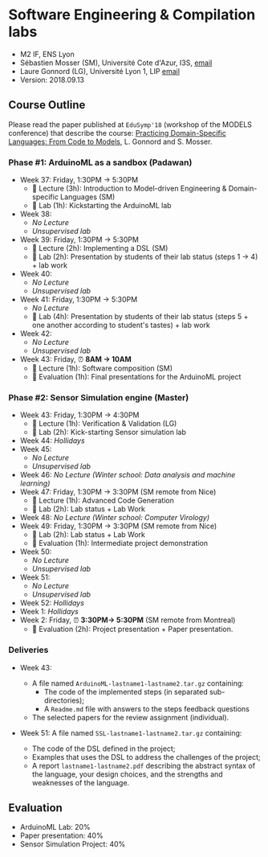 # Software Engineering & Compilation labs

  * M2 IF, ENS Lyon
  * Sébastien Mosser (SM), Université Cote d'Azur, I3S, [email](mailto:mosser@i3s.unice.fr)
  * Laure Gonnord (LG), Université Lyon 1, LIP [email](mailto:laure.gonnord@ens-lyon.fr)
  * Version: 2018.09.13

## Course Outline

Please read the paper published at `EduSymp'18` (workshop of the MODELS conference) that describe the course: [Practicing Domain-Specific Languages: From Code to Models](https://hal.archives-ouvertes.fr/hal-01865448/document), L. Gonnord and S. Mosser.


### Phase #1: ArduinoML as a sandbox (Padawan)

  - Week 37: Friday, 1:30PM -> 5:30PM
    - :book: Lecture (3h): Introduction to Model-driven Engineering & Domain-specific Languages (SM)
    - :hammer: Lab (1h): Kickstarting the ArduinoML lab
  - Week 38:
    - _No Lecture_
    - _Unsupervised lab_
  - Week 39: Friday, 1:30PM -> 5:30PM
    - :book: Lecture (2h): Implementing a DSL (SM)
    - :hammer: Lab (2h): Presentation by students of their lab status (steps 1 -> 4) + lab work
  - Week 40:
    - _No Lecture_
    - _Unsupervised lab_
  - Week 41: Friday, 1:30PM -> 5:30PM
    - _No Lecture_
    - :hammer: Lab (4h): Presentation by students of their lab status (steps 5 + one another according to student's tastes) + lab work
  - Week 42:
    - _No Lecture_
    - _Unsupervised lab_
  - Week 43: Friday, :alarm_clock: **8AM -> 10AM**
    - :book: Lecture (1h): Software composition (SM)
    - :mag_right: Evaluation (1h): Final presentations for the ArduinoML project

### Phase #2: Sensor Simulation engine (Master)

  - Week 43: Friday, 1:30PM -> 4:30PM
    - :book: Lecture (1h): Verification & Validation (LG)
    - :hammer: Lab (2h): Kick-starting Sensor simulation lab
  - Week 44: _Hollidays_
  - Week 45:
    - _No Lecture_
    - _Unsupervised lab_
  - Week 46: _No Lecture (Winter school: Data analysis and machine learning)_
  - Week 47: Friday, 1:30PM -> 3:30PM (SM remote from Nice)
    - :book: Lecture (1h): Advanced Code Generation
    - :hammer: Lab (2h): Lab status + Lab Work
  - Week 48: _No Lecture (Winter school: Computer Virology)_
  - Week 49: Friday, 1:30PM -> 3:30PM (SM remote from Nice)
    - :hammer: Lab (2h): Lab status + Lab Work
    - :mag_right: Evaluation (1h): Intermediate project demonstration
  - Week 50:
    - _No Lecture_
    - _Unsupervised lab_
  - Week 51:
    - _No Lecture_
    - _Unsupervised lab_
  - Week 52: _Hollidays_
  - Week 1: _Hollidays_
  - Week 2: Friday, :alarm_clock: **3:30PM-> 5:30PM** (SM remote from Montreal)
    - :mag_right: Evaluation (2h): Project presentation + Paper presentation.

### Deliveries

  - Week 43:
    - A file named `ArduinoML-lastname1-lastname2.tar.gz` containing:
      - The code of the implemented steps (in separated sub-directories);
      - A `Readme.md` file with answers to the steps feedback questions
    - The selected papers for the review assignment (individual).

  - Week 51: A file named `SSL-lastname1-lastname2.tar.gz` containing:
      - The code of the DSL defined in the project;
      - Examples that uses the DSL to address the challenges of the project;
      - A report `lastname1-lastname2.pdf` describing the abstract syntax of the language, your design choices, and the strengths and weaknesses of the language.

## Evaluation

  - ArduinoML Lab: 20%
  - Paper presentation: 40%
  - Sensor Simulation Project: 40%
